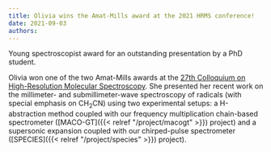 ```yaml
---
title: Olivia wins the Amat-Mills award at the 2021 HRMS conference!
date: 2021-09-03
authors: 
---
```


Young spectroscopist award for an outstanding presentation by a PhD student.

<!--more-->


Olivia won one of the two Amat-Mills awards at the [27th Colloquium on High-Resolution Molecular Spectroscopy](https://hrms21.scg.ch/). She presented her recent work on the millimeter- and submillimeter-wave spectroscopy of radicals (with special emphasis on CH<sub>2</sub>CN) using two experimental setups: a H-abstraction method coupled with our frequency multiplication chain-based spectrometer ([MACO-GT]({{< relref "/project/macogt" >}}) project) and a supersonic expansion coupled with our chirped-pulse spectrometer ([SPECIES]({{< relref "/project/species" >}}) project).

